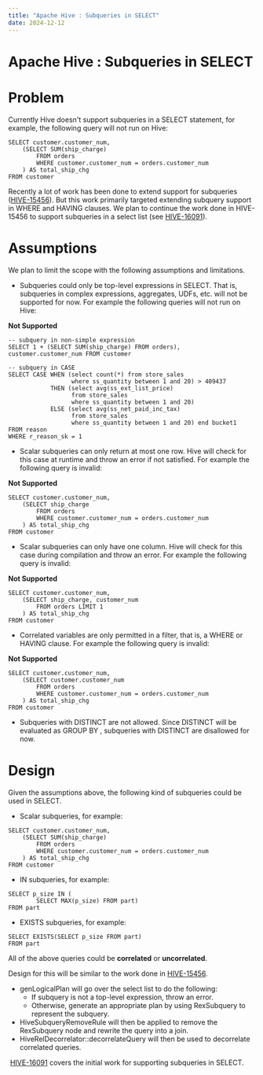 ```yaml
---
title: "Apache Hive : Subqueries in SELECT"
date: 2024-12-12
---
```


# Apache Hive : Subqueries in SELECT

# Problem

Currently Hive doesn't support subqueries in a SELECT statement, for example, the following query will not run on Hive:

```
SELECT customer.customer_num,
	(SELECT SUM(ship_charge) 
		FROM orders
		WHERE customer.customer_num = orders.customer_num
	) AS total_ship_chg
FROM customer 
```

Recently a lot of work has been done to extend support for subqueries ([HIVE-15456](https://issues.apache.org/jira/browse/HIVE-15456)). But this work primarily targeted extending subquery support in WHERE and HAVING clauses. We plan to continue the work done in HIVE-15456 to support subqueries in a select list (see [HIVE-16091](https://issues.apache.org/jira/browse/HIVE-16091)).

# Assumptions

We plan to limit the scope with the following assumptions and limitations.

* Subqueries could only be top-level expressions in SELECT. That is, subqueries in complex expressions, aggregates, UDFs, etc. will not be supported for now. For example the following queries will not run on Hive:

**Not Supported**

```
-- subquery in non-simple expression
SELECT 1 + (SELECT SUM(ship_charge) FROM orders), customer.customer_num FROM customer
 
-- subquery in CASE
SELECT CASE WHEN (select count(*) from store_sales 
                  where ss_quantity between 1 and 20) > 409437
            THEN (select avg(ss_ext_list_price) 
                  from store_sales 
                  where ss_quantity between 1 and 20) 
            ELSE (select avg(ss_net_paid_inc_tax)
                  from store_sales
                  where ss_quantity between 1 and 20) end bucket1
FROM reason
WHERE r_reason_sk = 1
```
* Scalar subqueries can only return at most one row. Hive will check for this case at runtime and throw an error if not satisfied. For example the following query is invalid:

**Not Supported**

```
SELECT customer.customer_num,
	(SELECT ship_charge 
		FROM orders
		WHERE customer.customer_num = orders.customer_num
	) AS total_ship_chg
FROM customer 
```
* Scalar subqueries can only have one column. Hive will check for this case during compilation and throw an error. For example the following query is invalid:

**Not Supported**

```
SELECT customer.customer_num,
	(SELECT ship_charge, customer_num
		FROM orders LIMIT 1
	) AS total_ship_chg
FROM customer
```
* Correlated variables are only permitted in a filter, that is, a WHERE or HAVING clause. For example the following query is invalid:

**Not Supported**

```
SELECT customer.customer_num,
	(SELECT customer.customer_num 
		FROM orders
		WHERE customer.customer_num = orders.customer_num
	) AS total_ship_chg
FROM customer 
```
* Subqueries with DISTINCT are not allowed. Since DISTINCT <expression> will be evaluated as GROUP BY <expression>, subqueries with DISTINCT are disallowed for now.

# Design

Given the assumptions above, the following kind of subqueries could be used in SELECT. 

* Scalar subqueries, for example: 

```
SELECT customer.customer_num,
	(SELECT SUM(ship_charge) 
		FROM orders
		WHERE customer.customer_num = orders.customer_num
	) AS total_ship_chg
FROM customer 
```
* IN subqueries, for example:

```
SELECT p_size IN (
		SELECT MAX(p_size) FROM part)
FROM part
```
* EXISTS subqueries, for example:

```
SELECT EXISTS(SELECT p_size FROM part)
FROM part
```

All of the above queries could be **correlated** or **uncorrelated**.

Design for this will be similar to the work done in [HIVE-15456](https://issues.apache.org/jira/browse/HIVE-15456).

* genLogicalPlan will go over the select list to do the following:
	+ If subquery is not a top-level expression, throw an error.
	+ Otherwise, generate an appropriate plan by using RexSubquery to represent the subquery.
* HiveSubqueryRemoveRule will then be applied to remove the RexSubquery node and rewrite the query into a join.
* HiveRelDecorrelator::decorrelateQuery will then be used to decorrelate correlated queries.

 [HIVE-16091](https://issues.apache.org/jira/browse/HIVE-16091) covers the initial work for supporting subqueries in SELECT.

 

 

